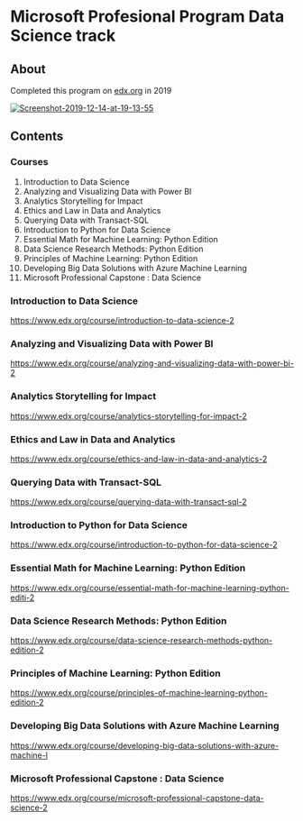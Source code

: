 # Microsoft Profesional Program Data Science track 



## About 
 Completed this program on [edx.org](https://edx.org) in 2019

<a href="https://ibb.co/0BYnSDh"><img src="https://i.ibb.co/YDfNMRp/Screenshot-2019-12-14-at-19-13-55.png" alt="Screenshot-2019-12-14-at-19-13-55" border="0"></a>
</a>




## Contents 

###  Courses 
1. Introduction to Data Science
2. Analyzing and Visualizing Data with Power BI
3. Analytics Storytelling for Impact
4. Ethics and Law in Data and Analytics
5. Querying Data with Transact-SQL
6. Introduction to Python for Data Science
7. Essential Math for Machine Learning: Python Edition
8. Data Science Research Methods: Python Edition
9. Principles of Machine Learning: Python Edition
10. Developing Big Data Solutions with Azure Machine Learning
11. Microsoft Professional Capstone : Data Science

### Introduction to Data Science
https://www.edx.org/course/introduction-to-data-science-2


### Analyzing and Visualizing Data with Power BI
https://www.edx.org/course/analyzing-and-visualizing-data-with-power-bi-2


### Analytics Storytelling for Impact
https://www.edx.org/course/analytics-storytelling-for-impact-2


### Ethics and Law in Data and Analytics
https://www.edx.org/course/ethics-and-law-in-data-and-analytics-2


### Querying Data with Transact-SQL
https://www.edx.org/course/querying-data-with-transact-sql-2

### Introduction to Python for Data Science
https://www.edx.org/course/introduction-to-python-for-data-science-2


### Essential Math for Machine Learning: Python Edition
https://www.edx.org/course/essential-math-for-machine-learning-python-editi-2

### Data Science Research Methods: Python Edition
https://www.edx.org/course/data-science-research-methods-python-edition-2

### Principles of Machine Learning: Python Edition
https://www.edx.org/course/principles-of-machine-learning-python-edition-2

### Developing Big Data Solutions with Azure Machine Learning
https://www.edx.org/course/developing-big-data-solutions-with-azure-machine-l

### Microsoft Professional Capstone : Data Science
https://www.edx.org/course/microsoft-professional-capstone-data-science-2

